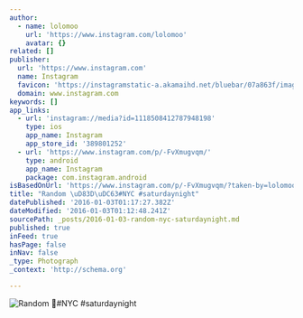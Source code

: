 ```yaml
---
author:
  - name: lolomoo
    url: 'https://www.instagram.com/lolomoo'
    avatar: {}
related: []
publisher:
  url: 'https://www.instagram.com'
  name: Instagram
  favicon: 'https://instagramstatic-a.akamaihd.net/bluebar/07a863f/images/ico/favicon.ico'
  domain: www.instagram.com
keywords: []
app_links:
  - url: 'instagram://media?id=1118508412787948198'
    type: ios
    app_name: Instagram
    app_store_id: '389801252'
  - url: 'https://www.instagram.com/p/-FvXmugvqm/'
    type: android
    app_name: Instagram
    package: com.instagram.android
isBasedOnUrl: 'https://www.instagram.com/p/-FvXmugvqm/?taken-by=lolomoo'
title: "Random \uD83D\uDC63#NYC #saturdaynight"
datePublished: '2016-01-03T01:17:27.382Z'
dateModified: '2016-01-03T01:12:48.241Z'
sourcePath: _posts/2016-01-03-random-nyc-saturdaynight.md
published: true
inFeed: true
hasPage: false
inNav: false
_type: Photograph
_context: 'http://schema.org'

---
```

![Random &num;NYC &num;saturdaynight](https://scontent.cdninstagram.com/hphotos-xap1/t51.2885-15/s640x640/sh0.08/e35/11939350_941183739293059_1745581565_n.jpg)